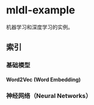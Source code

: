 # mldl-example

机器学习和深度学习的实例。

## 索引

### 基础模型

#### Word2Vec (Word Embedding)

### 神经网络（Neural Networks）
